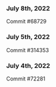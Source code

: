 ### July 8th, 2022

Commit #68729

### July 5th, 2022

Commit #314353


### July 4th, 2022

Commit #72281
